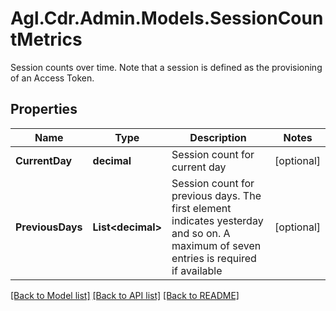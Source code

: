 # Agl.Cdr.Admin.Models.SessionCountMetrics
Session counts over time. Note that a session is defined as the provisioning of an Access Token.

## Properties

Name | Type | Description | Notes
------------ | ------------- | ------------- | -------------
**CurrentDay** | **decimal** | Session count for current day | [optional] 
**PreviousDays** | **List&lt;decimal&gt;** | Session count for previous days. The first element indicates yesterday and so on. A maximum of seven entries is required if available | [optional] 

[[Back to Model list]](../README.md#documentation-for-models) [[Back to API list]](../README.md#documentation-for-api-endpoints) [[Back to README]](../README.md)

